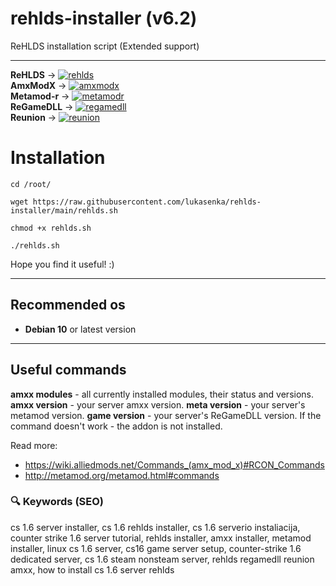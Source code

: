 # rehlds-installer (v6.2)
ReHLDS installation script (Extended support)

---------------------------------------

__ReHLDS__ -> [![rehlds](https://img.shields.io/github/release/dreamstalker/rehlds.svg)](https://github.com/dreamstalker/rehlds/releases)  
__AmxModX__ -> [![amxmodx](https://img.shields.io/badge/release-v1.10%20(latest)-blue)](https://www.amxmodx.org/downloads-new.php?branch=master&all=1)  
__Metamod-r__ -> [![metamodr](https://img.shields.io/github/release/theAsmodai/metamod-r.svg)](https://github.com/theAsmodai/metamod-r/releases)  
__ReGameDLL__ -> [![regamedll](https://img.shields.io/github/release/s1lentq/ReGameDLL_CS.svg)](https://github.com/s1lentq/ReGameDLL_CS/releases)  
__Reunion__ -> [![reunion](https://img.shields.io/github/release/s1lentq/reunion.svg?include_prereleases)](https://github.com/s1lentq/reunion/releases)  

# Installation

``cd /root/
``

``
wget https://raw.githubusercontent.com/lukasenka/rehlds-installer/main/rehlds.sh
``

``
chmod +x rehlds.sh
``

``
./rehlds.sh
``

Hope you find it useful! :)

------------------------------------
## Recommended os
* __Debian 10__ or latest version

------------------------------------

## Useful commands
__amxx modules__ - all currently installed modules, their status and versions.
__amxx version__ - your server amxx version.
__meta version__ - your server's metamod version.
__game version__ - your server's ReGameDLL version. If the command doesn't work - the addon is not installed.

Read more:
* https://wiki.alliedmods.net/Commands_(amx_mod_x)#RCON_Commands
* http://metamod.org/metamod.html#commands

### 🔍 Keywords (SEO)

cs 1.6 server installer, cs 1.6 rehlds installer, cs 1.6 serverio instaliacija, counter strike 1.6 server tutorial, rehlds installer, amxx installer, metamod installer, linux cs 1.6 server, cs16 game server setup, counter-strike 1.6 dedicated server, cs 1.6 steam nonsteam server, rehlds regamedll reunion amxx, how to install cs 1.6 server rehlds
